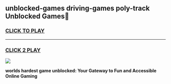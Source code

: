 
## unblocked-games driving-games poly-track Unblocked Games👋
<h3>
<a href="https://premium.freeplayer.one?title=unblocked-games_driving-games_poly-track&ref=16F">CLICK TO PLAY</a></h3>
<hr>

<h3>
<a href="https://premium.freeplayer.one?title=unblocked-games_driving-games_poly-track&ref=16F">CLICK 2 PLAY</a>
  
</h3>

<a href="https://premium.freeplayer.one?title=unblocked-games_driving-games_poly-track&ref=16F/"><img src="https://clearcache.store/games.png"></a>


**worlds hardest game unblocked: Your Gateway to Fun and Accessible Online Gaming**
